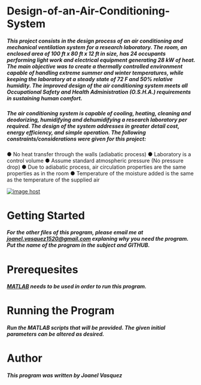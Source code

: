 # Design-of-an-Air-Conditioning-System
##### This project consists in the design process of an air conditioning and mechanical ventilation system for a research laboratory. The room, an enclosed area of 100 ft x 80 ft x 12 ft in size, has 24 occupants performing light work and electrical equipment generating 28 kW of heat. The main objective was to create a thermally controlled environment capable of handling extreme summer and winter temperatures, while keeping the laboratory at a steady state of 72 F and 50% relative humidity. The improved design of the air conditioning system meets all Occupational Safety and Health Administration (O.S.H.A.) requirements in sustaining human comfort.

#####  The air conditioning system is capable of cooling, heating, cleaning and deodorizing, humidifying and dehumidifying a research laboratory per required. The design of the system addresses in greater detail cost, energy efficiency, and simple operation. The following constraints/considerations were given for this project:
 ●	No heat transfer through the walls (adiabatic process)
 ●	Laboratory is a control volume
 ●	Assume standard atmospheric pressure (No pressure drop)
 ●	Due to adiabatic process, air circulation properties are the same properties as in the room
 ●	Temperature of the moisture added is the same as the temperature of the supplied air


<a href="http://imgbox.com/1Y0jpRyS" target="_blank"><img src="https://thumbs.imgbox.com/24/e4/1Y0jpRyS_t.png" alt="image host"/></a>
# __Getting Started__
##### For the other files of this program, please email me at joanel.vasquez1520@gmail.com explaning why you need the program. Put the name of the program in the subject and GITHUB. 
# __Prerequesites__
##### [MATLAB](https://www.mathworks.com/products/matlab.html) needs to be used in order to run this program. 
# __Running the Program__
##### Run the MATLAB scripts that will be provided. The given initial parameters can be altered as desired. 
# __Author__
##### This program was written by Joanel Vasquez
